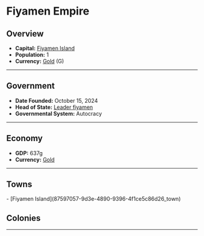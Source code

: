 <!--UNDEDITED FILE, remove this entire line if this file has been edited!-->
# <!--NAME-->Fiyamen Empire<!--NAME-->

## Overview

- **Capital:** <!--CAPITAL_LINK-->[Fiyamen Island](87597057-9d3e-4890-9396-4f1ce5c86d26_town)<!--CAPITAL_LINK-->
- **Population:** <!--POPULATION-->1<!--POPULATION-->
- **Currency:** <!--CURRENCY_LINK-->[Gold](Gold_currency)<!--CURRENCY_LINK--> (<!--CURRENCY_ABV-->G<!--CURRENCY_ABV-->)

---

## Government

- **Date Founded:** <!--FOUNDED-->October 15, 2024<!--FOUNDED-->
- **Head of State:** <!--LEADER_TITLE_LINK-->[Leader fiyamen](fiyamen_user)<!--LEADER_TITLE_LINK-->
- **Governmental System:** <!--GOVERNMENT-->Autocracy<!--GOVERNMENT-->

---

## Economy

- **GDP:** <!--GDP-->637g<!--GDP-->
- **Currency:** <!--CURRENCY_LINK-->[Gold](Gold_currency)<!--CURRENCY_LINK-->

---

## Towns

<!--TOWNS-->- [Fiyamen Island](87597057-9d3e-4890-9396-4f1ce5c86d26_town)<!--TOWNS-->

## Colonies

<!--COLONIES--><!--COLONIES-->

---